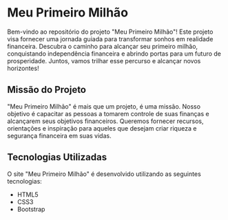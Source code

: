 # Meu Primeiro Milhão

Bem-vindo ao repositório do projeto "Meu Primeiro Milhão"! Este projeto visa fornecer uma jornada guiada para transformar sonhos em realidade financeira. Descubra o caminho para alcançar seu primeiro milhão, conquistando independência financeira e abrindo portas para um futuro de prosperidade. Juntos, vamos trilhar esse percurso e alcançar novos horizontes!

## Missão do Projeto

"Meu Primeiro Milhão" é mais que um projeto, é uma missão. Nosso objetivo é capacitar as pessoas a tomarem controle de suas finanças e alcançarem seus objetivos financeiros. Queremos fornecer recursos, orientações e inspiração para aqueles que desejam criar riqueza e segurança financeira em suas vidas.

## Tecnologias Utilizadas

O site "Meu Primeiro Milhão" é desenvolvido utilizando as seguintes tecnologias:

- HTML5
- CSS3
- Bootstrap
